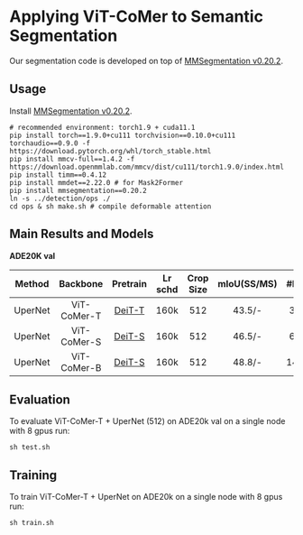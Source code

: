 # Applying ViT-CoMer to Semantic Segmentation

Our segmentation code is developed on top of [MMSegmentation v0.20.2](https://github.com/open-mmlab/mmsegmentation/tree/v0.20.2).



## Usage

Install [MMSegmentation v0.20.2](https://github.com/open-mmlab/mmsegmentation/tree/v0.20.2).

```
# recommended environment: torch1.9 + cuda11.1
pip install torch==1.9.0+cu111 torchvision==0.10.0+cu111 torchaudio==0.9.0 -f https://download.pytorch.org/whl/torch_stable.html
pip install mmcv-full==1.4.2 -f https://download.openmmlab.com/mmcv/dist/cu111/torch1.9.0/index.html
pip install timm==0.4.12
pip install mmdet==2.22.0 # for Mask2Former
pip install mmsegmentation==0.20.2
ln -s ../detection/ops ./
cd ops & sh make.sh # compile deformable attention
```

## Main Results and Models

**ADE20K val**





| Method  | Backbone   | Pretrain  | Lr schd | Crop Size | mIoU(SS/MS) | #Param  | Config | Ckpt |Log |
|:----------:|:-------------:|:--------------------------------------------------------------------------------------------------------------------------------------------------------------------------------:|:-------:|:------:|:-------:|:--------------------------------------------------------------------------------:|:------------------------------------------------------------------------------------------------------------------------:|:-------------:|:-------------:|
| UperNet | ViT-CoMer-T | [DeiT-T](https://pan.baidu.com/s/1684XaK4dRb8crxb8DRrQ7Q?pwd=fxqa)                                                                                                 | 160k   | 512   | 43.5/-   |     38.7M  | [config](https://pan.baidu.com/s/1KxzkLZu8qXi9wfIe3JF04w?pwd=4gjs)  |[ckpt](https://pan.baidu.com/s/1J_XgJ058PpK8gqz9E0Caig?pwd=k6mf)   |[log](https://pan.baidu.com/s/1qh6xvubnU9Y6bG6UNp22IA?pwd=3p8u)|
| UperNet | ViT-CoMer-S | [DeiT-S](https://pan.baidu.com/s/1HCvcilNKPgCp4gYbsSLQpw?pwd=p4jg)                                                                                                 | 160k   | 512   | 46.5/-   |     61.4M  | [config](https://pan.baidu.com/s/1H3PC01bMQvquRLvd4JHuuA?pwd=kgyy)  |[ckpt](https://pan.baidu.com/s/1CDfKeUzCTs5fB0ggy9wYwg?pwd=puqi)   |[log](https://pan.baidu.com/s/1nci50aHO0ma3YgIzH-z9NQ?pwd=cxdj)|
| UperNet | ViT-CoMer-B | [DeiT-S](https://pan.baidu.com/s/1XuTrT95i1XC52bzYeFdIQw?pwd=9kab)                                                                                                 | 160k   | 512   | 48.8/-   |     144.7M  | - |-  |[-|
## Evaluation

To evaluate ViT-CoMer-T + UperNet (512) on ADE20k val on a single node with 8 gpus run:

```shell
sh test.sh
```


## Training

To train ViT-CoMer-T + UperNet on ADE20k on a single node with 8 gpus run:

```shell
sh train.sh
```
